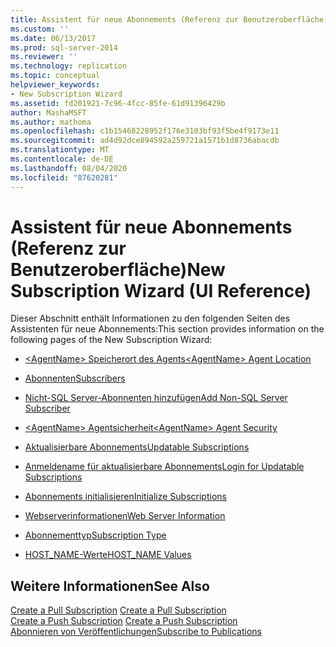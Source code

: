 ```yaml
---
title: Assistent für neue Abonnements (Referenz zur Benutzeroberfläche) | Microsoft-Dokumentation
ms.custom: ''
ms.date: 06/13/2017
ms.prod: sql-server-2014
ms.reviewer: ''
ms.technology: replication
ms.topic: conceptual
helpviewer_keywords:
- New Subscription Wizard
ms.assetid: fd201921-7c96-4fcc-85fe-61d91396429b
author: MashaMSFT
ms.author: mathoma
ms.openlocfilehash: c1b15468228952f176e3103bf93f5be4f9173e11
ms.sourcegitcommit: ad4d92dce894592a259721a1571b1d8736abacdb
ms.translationtype: MT
ms.contentlocale: de-DE
ms.lasthandoff: 08/04/2020
ms.locfileid: "87620281"
---
```

# <a name="new-subscription-wizard-ui-reference"></a><span data-ttu-id="93e68-102">Assistent für neue Abonnements (Referenz zur Benutzeroberfläche)</span><span class="sxs-lookup"><span data-stu-id="93e68-102">New Subscription Wizard (UI Reference)</span></span>
  <span data-ttu-id="93e68-103">Dieser Abschnitt enthält Informationen zu den folgenden Seiten des Assistenten für neue Abonnements:</span><span class="sxs-lookup"><span data-stu-id="93e68-103">This section provides information on the following pages of the New Subscription Wizard:</span></span>  
  
-   [<span data-ttu-id="93e68-104">&#60;AgentName&#62; Speicherort des Agents</span><span class="sxs-lookup"><span data-stu-id="93e68-104">&#60;AgentName&#62; Agent Location</span></span>](agentname-agent-location.md)  
  
-   [<span data-ttu-id="93e68-105">Abonnenten</span><span class="sxs-lookup"><span data-stu-id="93e68-105">Subscribers</span></span>](subscribers.md)  
  
-   [<span data-ttu-id="93e68-106">Nicht-SQL Server-Abonnenten hinzufügen</span><span class="sxs-lookup"><span data-stu-id="93e68-106">Add Non-SQL Server Subscriber</span></span>](add-non-sql-server-subscriber.md)  
  
-   [<span data-ttu-id="93e68-107">&#60;AgentName&#62; Agentsicherheit</span><span class="sxs-lookup"><span data-stu-id="93e68-107">&#60;AgentName&#62; Agent Security</span></span>](agentname-agent-security.md)  
  
-   [<span data-ttu-id="93e68-108">Aktualisierbare Abonnements</span><span class="sxs-lookup"><span data-stu-id="93e68-108">Updatable Subscriptions</span></span>](updatable-subscriptions.md)  
  
-   [<span data-ttu-id="93e68-109">Anmeldename für aktualisierbare Abonnements</span><span class="sxs-lookup"><span data-stu-id="93e68-109">Login for Updatable Subscriptions</span></span>](login-for-updatable-subscriptions.md)  
  
-   [<span data-ttu-id="93e68-110">Abonnements initialisieren</span><span class="sxs-lookup"><span data-stu-id="93e68-110">Initialize Subscriptions</span></span>](initialize-subscriptions.md)  
  
-   [<span data-ttu-id="93e68-111">Webserverinformationen</span><span class="sxs-lookup"><span data-stu-id="93e68-111">Web Server Information</span></span>](web-server-information.md)  
  
-   [<span data-ttu-id="93e68-112">Abonnementtyp</span><span class="sxs-lookup"><span data-stu-id="93e68-112">Subscription Type</span></span>](subscription-type.md)  
  
-   [<span data-ttu-id="93e68-113">HOST_NAME-Werte</span><span class="sxs-lookup"><span data-stu-id="93e68-113">HOST_NAME Values</span></span>](host-name-values.md)  
  
## <a name="see-also"></a><span data-ttu-id="93e68-114">Weitere Informationen</span><span class="sxs-lookup"><span data-stu-id="93e68-114">See Also</span></span>  
 <span data-ttu-id="93e68-115">[Create a Pull Subscription](create-a-pull-subscription.md) </span><span class="sxs-lookup"><span data-stu-id="93e68-115">[Create a Pull Subscription](create-a-pull-subscription.md) </span></span>  
 <span data-ttu-id="93e68-116">[Create a Push Subscription](create-a-push-subscription.md) </span><span class="sxs-lookup"><span data-stu-id="93e68-116">[Create a Push Subscription](create-a-push-subscription.md) </span></span>  
 [<span data-ttu-id="93e68-117">Abonnieren von Veröffentlichungen</span><span class="sxs-lookup"><span data-stu-id="93e68-117">Subscribe to Publications</span></span>](subscribe-to-publications.md)   

  
  

